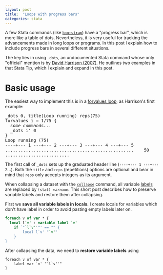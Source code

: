 ```yaml
---
layout: post
title:  "Loops with progress bars"
categories: stata
---
```


A few Stata commands (like [`bootstrap`](http://www.stata.com/help.cgi?bootstrap)) have a "progress bar", which is more like a table of dots. Nevertheless, it is very useful for tracking the advancements made in long loops or programs. In this post I explain how to include progress bars in several different situations.

The key lies in using `_dots`, an undocumented Stata command whose only "official" mention is by [David Harrison (2007)](http://www.stata-journal.com/sjpdf.html?articlenum=pr0030). He outlines two examples in that Stata Tip, which I explain and expand in this post.

# Basic usage

The easiest way to implement this is in a [forvalues loop](http://www.stata.com/help.cgi?forvalues), as Harrison's first example:

<pre>
_dots 0, title(Loop running) reps(75)
forvalues i = 1/75 {
  <i>some commands...</i>
  _dots i' 0
}
Loop running (75)
----+--- 1 ---+--- 2 ---+--- 3 ---+--- 4 ---+--- 5
..................................................    50
.........................
</pre>

The first call of `_dots` sets up the graduated header line (`----+--- 1 ---+--- 2`...). Both the `title` and `reps` (repetitions) options are optional and bear in mind that `reps` only accepts integers as its argument.

When collapsing a dataset with the [`collapse`](http://www.stata.com/help.cgi?collapse) command, all variable [labels](http://www.stata.com/help.cgi?label) are replaced by <code>(stat) <i>varname</i></code>. This short post describes how to preserve variable labels and restore them after collapsing.

First we **save all variable labels in locals**. I create locals for variables which don't have label in order to avoid pasting empty labels later on.

```stata
foreach v of var * {
  local l`v' : variable label `v'
	if `"`l`v''"' == "" {
		local l`v' "`v'"
	}
}
```

After collapsing the data, we need to **restore variable labels** using

```
foreach v of var * {
	label var `v' "`l`v''"
}
```
